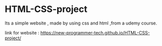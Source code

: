 # HTML-CSS-project
Its a simple website , made by using css and html ,from a udemy course.

link for website : https://new-programmer-tech.github.io/HTML-CSS-project/
